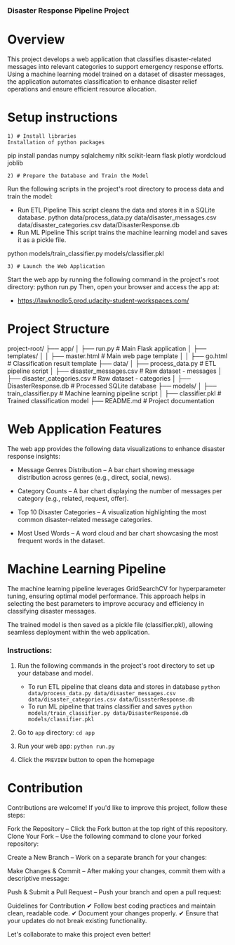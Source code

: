 ### Disaster Response Pipeline Project

# Overview

This project develops a web application that classifies disaster-related messages into relevant categories to support 
emergency response efforts. Using a machine learning model trained on a dataset of disaster messages, the application automates classification to enhance disaster relief operations and ensure efficient resource allocation.

# Setup instructions
	1) # Install libraries
	Installation of python packages

pip install pandas numpy sqlalchemy nltk scikit-learn flask plotly wordcloud joblib

	2) # Prepare the Database and Train the Model
Run the following scripts in the project's root directory to process data and train the model:

- Run ETL Pipeline
This script cleans the data and stores it in a SQLite database.
python data/process_data.py data/disaster_messages.csv data/disaster_categories.csv data/DisasterResponse.db
- Run ML Pipeline
This script trains the machine learning model and saves it as a pickle file.

python models/train_classifier.py models/classifier.pkl

	3) # Launch the Web Application

Start the web app by running the following command in the project's root directory:
python run.py
Then, open your browser and access the app at:

- https://lawknodlo5.prod.udacity-student-workspaces.com/
# Project Structure

project-root/
├── app/
│   ├── run.py                # Main Flask application
│   ├── templates/
│   │   ├── master.html       # Main web page template
│   │   ├── go.html           # Classification result template
├── data/
│   ├── process_data.py       # ETL pipeline script
│   ├── disaster_messages.csv # Raw dataset - messages
│   ├── disaster_categories.csv # Raw dataset - categories
│   ├── DisasterResponse.db   # Processed SQLite database
├── models/
│   ├── train_classifier.py   # Machine learning pipeline script
│   ├── classifier.pkl        # Trained classification model
├── README.md                 # Project documentation

# Web Application Features

The web app provides the following data visualizations to enhance disaster response insights:

- Message Genres Distribution – A bar chart showing message distribution across genres (e.g., direct, social, news).

- Category Counts – A bar chart displaying the number of messages per category (e.g., related, request, offer).

- Top 10 Disaster Categories – A visualization highlighting the most common disaster-related message categories.

- Most Used Words – A word cloud and bar chart showcasing the most frequent words in the dataset.

# Machine Learning Pipeline

The machine learning pipeline leverages GridSearchCV for hyperparameter tuning, ensuring optimal model performance. This approach helps in selecting the best parameters to improve accuracy and efficiency in classifying disaster messages.

The trained model is then saved as a pickle file (classifier.pkl), allowing seamless deployment within the web application.

### Instructions:
1. Run the following commands in the project's root directory to set up your database and model.

    - To run ETL pipeline that cleans data and stores in database
        `python data/process_data.py data/disaster_messages.csv data/disaster_categories.csv data/DisasterResponse.db`
    - To run ML pipeline that trains classifier and saves
        `python models/train_classifier.py data/DisasterResponse.db models/classifier.pkl`

2. Go to `app` directory: `cd app`

3. Run your web app: `python run.py`

4. Click the `PREVIEW` button to open the homepage


# Contribution
Contributions are welcome! If you'd like to improve this project, follow these steps:

Fork the Repository – Click the Fork button at the top right of this repository.
Clone Your Fork – Use the following command to clone your forked repository:

Create a New Branch – Work on a separate branch for your changes:

Make Changes & Commit – After making your changes, commit them with a descriptive message:


Push & Submit a Pull Request – Push your branch and open a pull request:

Guidelines for Contribution
✔ Follow best coding practices and maintain clean, readable code.
✔ Document your changes properly.
✔ Ensure that your updates do not break existing functionality.

Let's collaborate to make this project even better! 


